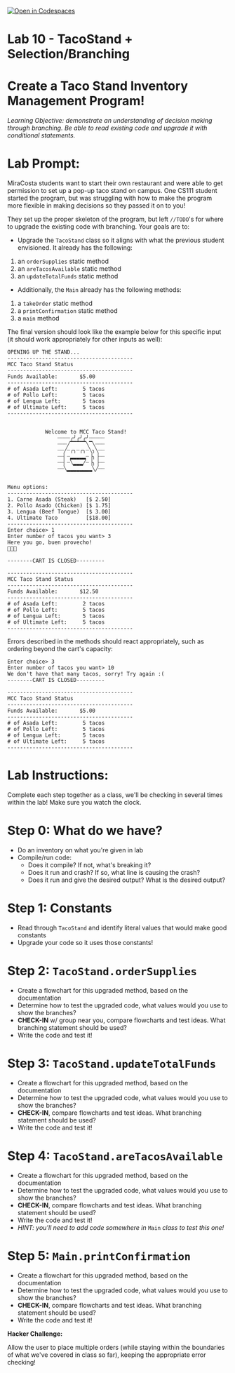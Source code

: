 [![Open in Codespaces](https://classroom.github.com/assets/launch-codespace-2972f46106e565e64193e422d61a12cf1da4916b45550586e14ef0a7c637dd04.svg)](https://classroom.github.com/open-in-codespaces?assignment_repo_id=19890827)
# Lab 10 - TacoStand + Selection/Branching

# Create a Taco Stand Inventory Management Program!

_Learning Objective: demonstrate an understanding of decision making through branching. Be able to read existing code and upgrade it with conditional statements._

 

# Lab Prompt:

MiraCosta students want to start their own restaurant and were able to get permission to set up a pop-up taco stand on campus. One CS111 student started the program, but was struggling with how to make the program more flexible in making decisions so they passed it on to you!

They set up the proper skeleton of the program, but left `//TODO`'s for where to upgrade the existing code with branching.  Your goals are to:

- Upgrade the `TacoStand` class so it aligns with what the previous student envisioned. It already has the following:
1. an `orderSupplies` static method
2. an `areTacosAvailable` static method
3. an `updateTotalFunds` static method
- Additionally, the `Main` already has the following methods:
1. a `takeOrder` static method
2. a `printConfirmation` static method
3. a `main` method

The final version should look like the example below for this specific input (it should work appropriately for other inputs as well):

    OPENING UP THE STAND...
    ----------------------------------------
    MCC Taco Stand Status
    ----------------------------------------
    Funds Available:       $5.00   
    ----------------------------------------
    # of Asada Left:        5 tacos
    # of Pollo Left:        5 tacos
    # of Lengua Left:       5 tacos
    # of Ultimate Left:     5 tacos
    ----------------------------------------


                Welcome to MCC Taco Stand!
                    ┈┈┈┈╭╯╭╯╭╯┈┈┈┈┈
                    ┈┈┈╱▔▔▔▔▔╲▔╲┈┈┈
                    ┈┈╱┈╭╮┈╭╮┈╲╮╲┈┈
                    ┈┈▏┈▂▂▂▂▂┈▕╮▕┈┈
                    ┈┈▏┈╲▂▂▂╱┈▕╮▕┈┈
                    ┈┈╲▂▂▂▂▂▂▂▂╲╱┈┈


    Menu options:
    ----------------------------------------
    1. Carne Asada (Steak)   [$ 2.50]
    2. Pollo Asado (Chicken) [$ 1.75]
    3. Lengua (Beef Tongue)  [$ 3.00]
    4. Ultimate Taco         [$18.00]
    ----------------------------------------
    Enter choice> 1
    Enter number of tacos you want> 3
    Here you go, buen provecho!
    🌮🌮🌮

    --------CART IS CLOSED---------

    ----------------------------------------
    MCC Taco Stand Status
    ----------------------------------------
    Funds Available:       $12.50  
    ----------------------------------------
    # of Asada Left:        2 tacos
    # of Pollo Left:        5 tacos
    # of Lengua Left:       5 tacos
    # of Ultimate Left:     5 tacos
    ----------------------------------------

Errors described in the methods should react appropriately, such as ordering beyond the cart's capacity:

    Enter choice> 3
    Enter number of tacos you want> 10
    We don't have that many tacos, sorry! Try again :(
    --------CART IS CLOSED---------

    ----------------------------------------
    MCC Taco Stand Status
    ----------------------------------------
    Funds Available:       $5.00   
    ----------------------------------------
    # of Asada Left:        5 tacos
    # of Pollo Left:        5 tacos
    # of Lengua Left:       5 tacos
    # of Ultimate Left:     5 tacos
    ----------------------------------------


# Lab Instructions:

Complete each step together as a class, we'll be checking in several times within the lab! Make sure you watch the clock.

# Step 0: What do we have?

- Do an inventory on what you're given in lab
- Compile/run code:
  - Does it compile? If not, what's breaking it?
  - Does it run and crash? If so, what line is causing the crash?
  - Does it run and give the desired output? What is the desired output?

# Step 1: Constants

- Read through `TacoStand` and identify literal values that would make good constants
- Upgrade your code so it uses those constants!

# Step 2: `TacoStand.orderSupplies`

- Create a flowchart for this upgraded method, based on the documentation 
- Determine how to test the upgraded code, what values would you use to show the branches?
- **CHECK-IN** w/ group near you, compare flowcharts and test ideas. What branching statement should be used?
- Write the code and test it!

# Step 3: `TacoStand.updateTotalFunds`

- Create a flowchart for this upgraded method, based on the documentation
- Determine how to test the upgraded code, what values would you use to show the branches?
- **CHECK-IN**, compare flowcharts and test ideas. What branching statement should be used?
- Write the code and test it!

# Step 4: `TacoStand.areTacosAvailable`

- Create a flowchart for this upgraded method, based on the documentation
- Determine how to test the upgraded code, what values would you use to show the branches?
- **CHECK-IN**, compare flowcharts and test ideas. What branching statement should be used?
- Write the code and test it!
- _HINT: you'll need to add code somewhere in_ `Main` _class to test this one!_

# Step 5: `Main.printConfirmation`

- Create a flowchart for this upgraded method, based on the documentation
- Determine how to test the upgraded code, what values would you use to show the branches?
- **CHECK-IN**, compare flowcharts and test ideas. What branching statement should be used?
- Write the code and test it!

**Hacker Challenge:**

Allow the user to place multiple orders (while staying within the boundaries of what we've covered in class so far), keeping the appropriate error checking!

